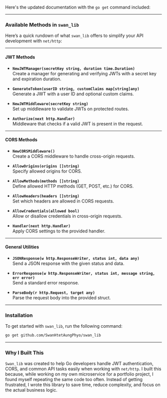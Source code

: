 Here's the updated documentation with the `go get` command included:

---

### Available Methods in `swan_lib`

Here’s a quick rundown of what `swan_lib` offers to simplify your API development with `net/http`:

---

#### **JWT Methods**

- **`NewJWTManager(secretKey string, duration time.Duration)`**  
  Create a manager for generating and verifying JWTs with a secret key and expiration duration.

- **`GenerateToken(userID string, customClaims map[string]any)`**  
  Generate a JWT with a user ID and optional custom claims.

- **`NewJWTMiddleware(secretKey string)`**  
  Set up middleware to validate JWTs on protected routes.

- **`Authorize(next http.Handler)`**  
  Middleware that checks if a valid JWT is present in the request.

---

#### **CORS Methods**

- **`NewCORSMiddleware()`**  
  Create a CORS middleware to handle cross-origin requests.

- **`AllowOrigins(origins []string)`**  
  Specify allowed origins for CORS.

- **`AllowMethods(methods []string)`**  
  Define allowed HTTP methods (GET, POST, etc.) for CORS.

- **`AllowHeaders(headers []string)`**  
  Set which headers are allowed in CORS requests.

- **`AllowCredentials(allowed bool)`**  
  Allow or disallow credentials in cross-origin requests.

- **`Handler(next http.Handler)`**  
  Apply CORS settings to the provided handler.

---

#### **General Utilities**

- **`JSONResponse(w http.ResponseWriter, status int, data any)`**  
  Send a JSON response with the given status and data.

- **`ErrorResponse(w http.ResponseWriter, status int, message string, err error)`**  
  Send a standard error response.

- **`ParseBody(r http.Request, target any)`**  
  Parse the request body into the provided struct.

---

### **Installation**

To get started with `swan_lib`, run the following command:

```bash
go get github.com/SwanHtetAungPhyo/swan_lib
```

---

### **Why I Built This**

`Swan_lib` was created to help Go developers handle JWT authentication, CORS, and common API tasks easily when working with `net/http`. I built this because, while working on my own microservice for a portfolio project, I found myself repeating the same code too often. Instead of getting frustrated, I wrote this library to save time, reduce complexity, and focus on the actual business logic.
